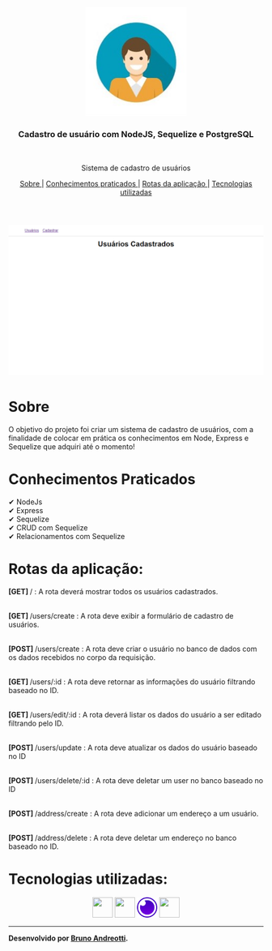 <br />
<p align="center">
    <img src="./readme/images.jpg" alt="Logo" width="200">

  <h3 align="center">Cadastro de usuário com NodeJS, Sequelize e PostgreSQL</h3>
 <br />
  <p align="center">
     Sistema de cadastro de usuários
      <p align="center">
  <a href="#sobre"> Sobre </a> |
  <a href="#conhecimentos-praticados"> Conhecimentos praticados </a> |
  <a href="#rotas-da-aplicação"> Rotas da aplicação </a> |
  <a href="#tecnologias-utilizadas"> Tecnologias utilizadas </a>      
       <br />
    <br />
    <h1 align="center">
    <img src="./readme/cadastro.gif" alt="gif-readme">
 </h1>
  </p>
</p>


# Sobre
O objetivo do projeto foi criar um sistema de cadastro de usuários, com a finalidade de colocar em prática os conhecimentos em Node, Express e Sequelize que adquiri até o momento!

# Conhecimentos Praticados
✔ NodeJs <br>
✔ Express <br>
✔ Sequelize <br>
✔ CRUD com Sequelize <br>
✔ Relacionamentos com Sequelize <br>

# Rotas da aplicação:
<b>[GET] </b> / : A rota deverá mostrar todos os usuários cadastrados.<br><br>

<b>[GET] </b> /users/create : A rota deve exibir a formulário de cadastro de usuários.<br><br>

<b>[POST] </b> /users/create : A rota deve criar o usuário no banco de dados com os dados recebidos no corpo da requisição.<br><br>

<b>[GET] </b> /users/:id : A rota deve retornar as informações do usuário filtrando baseado no ID.<br><br>

<b>[GET] </b> /users/edit/:id : A rota deverá listar os dados do usuário a ser editado filtrando pelo ID. <br><br>

<b>[POST] </b> /users/update : A rota deve atualizar os dados do usuário baseado no ID <br><br>

<b>[POST] </b> /users/delete/:id : A rota deve deletar um user no banco baseado no ID <br><br>

<b>[POST] </b> /address/create : A rota deve adicionar um endereço a um usuário.<br><br>

<b>[POST] </b> /address/delete : A rota deve deletar um endereço no banco baseado no ID.<br>

# Tecnologias utilizadas: 
<p align="center">
<a href="https://nodejs.org/en/"><img src="https://cdn.jsdelivr.net/gh/devicons/devicon/icons/nodejs/nodejs-original.svg" height="40" width="40" /></a> <a href="https://expressjs.com/pt-br/"><img src="https://cdn.jsdelivr.net/gh/devicons/devicon/icons/express/express-original-wordmark.svg" height="40" width="40" /></a> <a href="https://insomnia.rest/download"><img src="https://raw.githubusercontent.com/brunoandreotti/biblioteca-backend/79c23c6a4bdd0bc6cb95463ee47741f2226cb0b1/readme/insomnia.svg" height="40" width="40" /></a> <a href="https://sequelize.org"><img src="https://cdn.jsdelivr.net/gh/devicons/devicon/icons/sequelize/sequelize-original.svg" height="40" width="40" /></a>
</p>



---
**Desenvolvido  por [Bruno Andreotti](www.linkedin.com/in/bruno-andreotti/).** 
